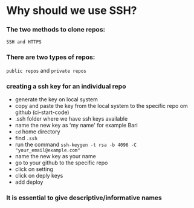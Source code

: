 # Why should we use SSH?

### The two methods to clone repos: 
` SSH and HTTPS `
### There are two types of repos:
 `public repos` and `private repos`

### creating a ssh key for an individual repo
- generate the key on local system 
- copy and paste the key from the local system to the specific repo om github (ci-start-code)
- .ssh folder where we have ssh keys available 
- name the new key as 'my name' for example Bari
- `cd` home directory
- find `.ssh`
- run the command `ssh-keygen -t rsa -b 4096 -C "your_email@example.com"`
- name the new key as your name 
- go to your github to the specific repo
- click on setting
- click on deply keys
- add deploy 

### It is essential to give descriptive/informative names 


